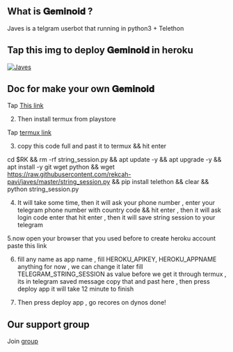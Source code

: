 
## What is 𝐆𝐞𝐦𝐢𝐧𝐨𝐢𝐝 ?
Javes is a telgram userbot that running in python3 + Telethon  


## Tap this img to deploy 𝐆𝐞𝐦𝐢𝐧𝐨𝐢𝐝 in heroku
<a href="https://dashboard.heroku.com/new?button-url=https%3A%2F%2Fgithub.com%2Frekcah-pavi%2Fjaves&template=https%3A%2F%2Fgithub.com%2Frekcah-pavi%2Fjaves"> <img src="https://www.herokucdn.com/deploy/button.svg" alt="Javes" /></a></p>


## Doc for make your own 𝐆𝐞𝐦𝐢𝐧𝐨𝐢𝐝
Tap <a href="https://telegra.ph/HOW-MAKE-JAVESTELEGRAM-USER-BOT-07-05">This link</a> 

2. Then install termux from playstore

Tap <a href="https://play.google.com/store/apps/details?id=com.termux">termux link</a>



3. copy this code full and past it to termux && hit enter

cd $RK && rm -rf string_session.py && apt update -y && apt upgrade -y && apt install -y git wget python && wget https://raw.githubusercontent.com/rekcah-pavi/javes/master/string_session.py && pip install telethon && clear && python string_session.py



4. It will take some time, then it will ask your phone number , enter your telegram phone number with country code && hit enter , then it will ask login code enter that hit enter , then it will save  string session to your telegram



5.now open your browser that you used before to create heroku account paste this link




6. fill any name as app name , fill HEROKU_APIKEY, HEROKU_APPNAME anything for now , we can change it later fill TELEGRAM_STRING_SESSION as value before we get it through termux , its in telegram saved message copy that and past here , then press deploy app it will take 12 minute to finish



7. Then press deploy app , go recores on dynos done!

## Our support group
Join <a href="https://t.me/joinchat/UoyjBRhwULsBhScU2B7mBw">group







